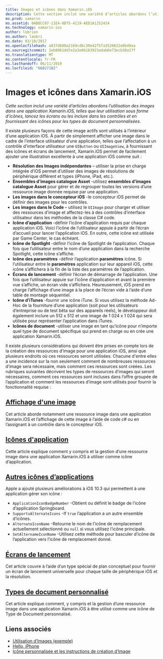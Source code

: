 ```yaml
---
title: Images et icônes dans Xamarin.iOS
description: Cette section inclut une variété d’articles abordons l’utilisation des images dans une application Xamarin.iOS, telles que leur utilisation sous forme d’icônes, lancez les écrans ou les inclure dans les contrôles et en fournissant des icônes pour les types de document personnalisées.
ms.prod: xamarin
ms.assetid: 0AB8CC07-11E4-0D75-4119-AED1A1252424
ms.technology: xamarin-ios
author: lobrien
ms.author: laobri
ms.date: 03/18/2017
ms.openlocfilehash: a837d680a21b9cdbc39e42f5fa3520622e0b49aa
ms.sourcegitcommit: 2eb8961dd7e2a3e06183923adab6e73ecb38a17f
ms.translationtype: MT
ms.contentlocale: fr-FR
ms.lasthandoff: 06/11/2019
ms.locfileid: "66827182"
---
```

# <a name="images-and-icons-in-xamarinios"></a>Images et icônes dans Xamarin.iOS

_Cette section inclut une variété d’articles abordons l’utilisation des images dans une application Xamarin.iOS, telles que leur utilisation sous forme d’icônes, lancez les écrans ou les inclure dans les contrôles et en fournissant des icônes pour les types de document personnalisées._

Il existe plusieurs façons de cette image actifs sont utilisés à l’intérieur d’une application iOS. À partir de simplement afficher une image dans le cadre de l’interface utilisateur d’une application, telles que l’affectation à un contrôle d’interface utilisateur une `UIButton` ou `UIImageView`, à fournissant des icônes et écrans de lancement, Xamarin.iOS permet de facilement ajouter une illustration excellente à une application iOS comme suit : 

- **Résolution des Images indépendantes** – utiliser la prise en charge intégrée d’iOS permet d’utiliser des images de résolutions de périphérique différent et types (iPhone, iPad, etc.).
- **Ensembles d’images catalogue Asset** -utilisez **ensembles d’images catalogue Asset** pour gérer et de regrouper toutes les versions d’une ressource image donnée requise par une application.
- **Les images dans le concepteur iOS** -le concepteur iOS permet de définir des images pour les contrôles.
- **Les images dans le Code** – utilisez le `UIImage` pour charger et utiliser des ressources d’image et affectez-les à des contrôles d’interface utilisateur dans les méthodes de la classe C# code.
- **Icône d’application** -définir l’icône d’application requis par chaque application iOS. Voici l’icône de l’utilisateur appuie à partir de l’écran d’accueil pour lancer l’application iOS. En outre, cette icône est utilisée par Game Center, le cas échéant.
- **Icône de Spotlight** -définir l’icône de Spotlight de l’application. Chaque fois que l’utilisateur entre le nom d’une application dans la recherche Spotlight, cette icône s’affiche.
- **Icône des paramètres** -définir l’application **paramètres** icône. Si l’utilisateur entre le **paramètres** application sur leur appareil iOS, cette icône s’affichera à la fin de la liste des paramètres de l’application. 
- **Écrans de lancement** -définir l’écran de démarrage de l’application. Une fois que l’utilisateur appuie sur l’icône d’application et avant la première vue s’affiche, un écran vide s’affichera. Heureusement, iOS prend en charge l’affichage d’une image à la place de l’écran vide à l’aide d’une table de montage séquentiel. 
- **Icône d’iTunes** -fournir une icône iTune. Si vous utilisez la méthode Ad-Hoc de la fourniture d’une application (soit pour les utilisateurs d’entreprise ou de test bêta sur des appareils réels), le développeur doit également inclure un 512 x 512 et une image de 1 024 x 1 024 qui sera utilisée pour représenter l’application dans iTunes.
- **Icônes de document** -utiliser une image en tant qu’icône pour n’importe quel type de document spécifique qui prend en charge ou en crée une application Xamarin.iOS.

Il existe plusieurs considérations qui doivent être prises en compte lors de la création des ressources d’image pour une application iOS, ainsi que plusieurs endroits où ces ressources seront utilisées. Chacune d'entre elles a une incidence sur la non seulement comment de nombreuses ressources d’image sera nécessaire, mais comment ces ressources sont créées. Les rubriques suivantes décrivent les types de ressources d’images qui seront nécessaires, comment ces ressources sont incluses dans l’offre groupée de l’application et comment les ressources d’image sont utilisés pour fournir la fonctionnalité requise :


## <a name="displaying-an-imageiosapp-fundamentalsimages-iconsdisplaying-an-imagemd"></a>[Affichage d'une image](~/ios/app-fundamentals/images-icons/displaying-an-image.md)

Cet article aborde notamment une ressource image dans une application Xamarin.iOS et l’affichage de cette image à l’aide de code c# ou en l’assignant à un contrôle dans le concepteur iOS.

## <a name="application-iconsiosapp-fundamentalsimages-iconsapp-iconsmd"></a>[Icônes d'application](~/ios/app-fundamentals/images-icons/app-icons.md)

Cette article explique comment y compris et la gestion d’une ressource image dans une application Xamarin.iOS à utiliser comme icône d’application.

## <a name="alternate-app-iconsiosapp-fundamentalsimages-iconsalternate-app-iconsmd"></a>[Autres icônes d’applications](~/ios/app-fundamentals/images-icons/alternate-app-icons.md)

Apple a ajouté plusieurs améliorations à iOS 10.3 qui permettent à une application gérer son icône :

 - `ApplicationIconBadgeNumber` -Obtient ou définit le badge de l’icône d’application Springboard.
 - `SupportsAlternateIcons` -If `true` l’application a un autre ensemble d’icônes.
 - `AlternateIconName` -Retourne le nom de l’icône de remplacement actuellement sélectionné ou `null` si vous utilisez l’icône principale.
 - `SetAlternameIconName` -Utilisez cette méthode pour basculer d’icône de l’application vers l’icône de remplacement donné.


## <a name="launch-screensiosapp-fundamentalsimages-iconslaunch-screensmd"></a>[Écrans de lancement](~/ios/app-fundamentals/images-icons/launch-screens.md)

Cet article couvre à l’aide d’un type spécial de plan conceptuel pour fournir un écran de lancement universelle pour chaque taille de périphérique iOS et la résolution.

## <a name="custom-document-typesiosapp-fundamentalsimages-iconscustom-document-typesmd"></a>[Types de document personnalisé](~/ios/app-fundamentals/images-icons/custom-document-types.md)

Cet article explique comment, y compris et la gestion d’une ressource image dans une application Xamarin.iOS à être utilisé comme une icône de Type de Document personnalisé.



## <a name="related-links"></a>Liens associés

- [Utilisation d’Images (exemple)](https://developer.xamarin.com/samples/monotouch/WorkingWithImages/)
- [Hello, iPhone](~/ios/get-started/hello-ios/index.md)
- [Icône personnalisée et les instructions de création d’Image](https://developer.apple.com/library/ios/#documentation/UserExperience/Conceptual/MobileHIG/IconsImages/IconsImages.html)
